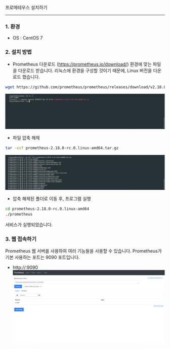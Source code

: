 프로메테우스 설치하기
   
* * *      


           


       

### 1. 환경
- OS : CentOS 7

### 2. 설치 방법
- Prometheus 다운로드 (https://prometheus.io/download/)
환경에 맞는 파일을 다운로드 받습니다. 리눅스에 환경을 구성할 것이기 때문에, Linux 버전을 다운로드 했습니다.
``` bash
wget https://github.com/prometheus/prometheus/releases/download/v2.18.0-rc.0/prometheus-2.18.0-rc.0.linux-amd64.tar.gz
```
![ex_screenshot](./assets//prometheus_download.png)
- 파일 압축 해제
``` bash
tar -xvf prometheus-2.18.0-rc.0.linux-amd64.tar.gz
```
![ex_screenshot](./assets//prometheus_uncompression.png)
- 압축 해제된 폴더로 이동 후, 프로그램 실행
``` bash
cd prometheus-2.18.0-rc.0.linux-amd64
./prometheus
```
서비스가 실행되었습니다.

### 3. 웹 접속하기
Prometheus 웹 서버를 사용하여 여러 기능들을 사용할 수 있습니다. Prometheus가 기본 사용하는 포트는 9090 포트입니다.
- http://<IP>:9090
![ex_screenshot](./assets//prometheus_main.png)